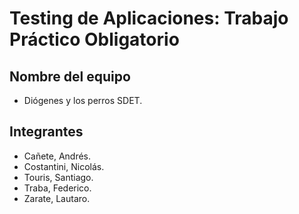 # Testing de Aplicaciones: Trabajo Práctico Obligatorio

## Nombre del equipo
- Diógenes y los perros SDET.

## Integrantes
- Cañete, Andrés.
- Costantini, Nicolás.
- Touris, Santiago. 
- Traba, Federico.
- Zarate, Lautaro.
